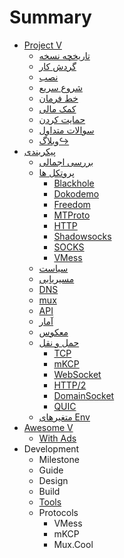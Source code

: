 # Summary

* [Project V](README.md) 
  * [تاریخچه نسخه](welcome/versions.md)
  * [گردش کار](welcome/workflow.md)
  * [نصب](welcome/install.md)
  * [شروع سریع](welcome/start.md)
  * [خط فرمان](welcome/command.md)
  * [کمک مالی](welcome/donate.md)
  * [حمایت کردن](welcome/help.md)
  * [سوالات متداول](welcome/faq.md)
  * [وبلاگ&#8618;](https://steemit.com/@v2ray)
* [پیکربندی](configuration/README.md) 
  * [بررسی اجمالی](configuration/overview.md)
  * [پروتکل ها](configuration/protocols.md) 
    * [Blackhole](configuration/protocols/blackhole.md)
    * [Dokodemo](configuration/protocols/dokodemo.md)
    * [Freedom](configuration/protocols/freedom.md)
    * [MTProto](configuration/protocols/mtproto.md)
    * [HTTP](configuration/protocols/http.md)
    * [Shadowsocks](configuration/protocols/shadowsocks.md)
    * [SOCKS](configuration/protocols/socks.md)
    * [VMess](configuration/protocols/vmess.md)
  * [سیاست](configuration/policy.md)
  * [مسیریابی](configuration/routing.md)
  * [DNS](configuration/dns.md)
  * [mux](configuration/mux.md)
  * [API](configuration/api.md)
  * [آمار](configuration/stats.md)
  * [معکوس](configuration/reverse.md)
  * [حمل و نقل](configuration/transport.md) 
    * [TCP](configuration/transport/tcp.md)
    * [mKCP](configuration/transport/mkcp.md)
    * [WebSocket](configuration/transport/websocket.md)
    * [HTTP/2](configuration/transport/h2.md)
    * [DomainSocket](configuration/transport/domainsocket.md)
    * [QUIC](configuration/transport/quic.md)
  * [متغیرهای Env](configuration/env.md)
* [Awesome V](awesome/tools.md) 
  * [With Ads](awesome/ads.md)
* Development 
  * Milestone
  * Guide
  * Design
  * Build
  * [Tools](developer/tools.md)
  * Protocols 
    * VMess
    * mKCP
    * Mux.Cool